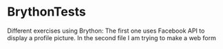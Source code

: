# BrythonTests
Different exercises using Brython: 
  The first one uses Facebook API to display a profile picture.
  In the second file I am trying to make a web form
  
